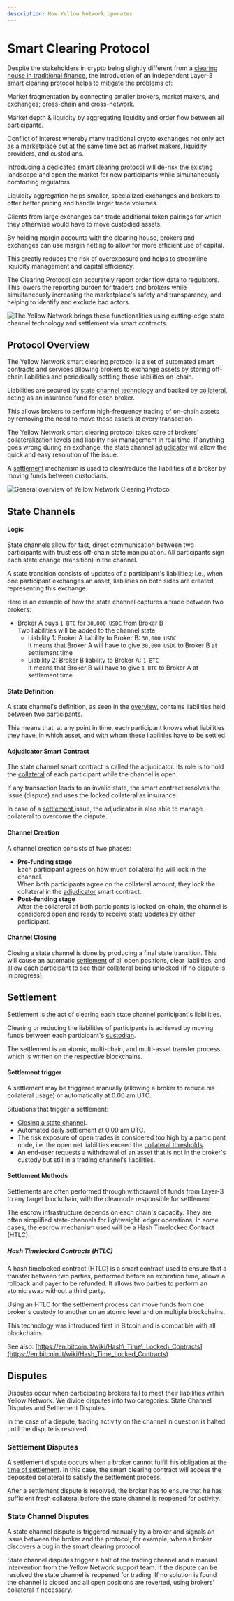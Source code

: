 ```yaml
---
description: How Yellow Network operates
---
```


# Smart Clearing Protocol

Despite the stakeholders in crypto being slightly different from a [clearing house in traditional finance](../about/related-work/traditional-finance.md), the introduction of an independent Layer-3 smart clearing protocol helps to mitigate the problems of:

Market fragmentation by connecting smaller brokers, market makers, and exchanges; cross-chain and cross-network.

Market depth & liquidity by aggregating liquidity and order flow between all participants.

Conflict of interest whereby many traditional crypto exchanges not only act as a marketplace but at the same time act as market makers, liquidity providers, and custodians.

Introducing a dedicated smart clearing protocol will de-risk the existing landscape and open the market for new participants while simultaneously comforting regulators.

Liquidity aggregation helps smaller, specialized exchanges and brokers to offer better pricing and handle larger trade volumes.

Clients from large exchanges can trade additional token pairings for which they otherwise would have to move custodied assets.

By holding margin accounts with the clearing house, brokers and exchanges can use margin netting to allow for more efficient use of capital.

This greatly reduces the risk of overexposure and helps to streamline liquidity management and capital efficiency.

The Clearing Protocol can accurately report order flow data to regulators. This lowers the reporting burden for traders and brokers while simultaneously increasing the marketplace's safety and transparency, and helping to identify and exclude bad actors.

![The Yellow Network brings these functionalities using cutting-edge state channel technology and settlement via smart contracts.](/img/placeholder.png)

## Protocol Overview

The Yellow Network smart clearing protocol is a set of automated smart contracts and services allowing brokers to exchange assets by storing off-chain liabilities and periodically settling those liabilities on-chain.

Liabilities are secured by [state channel technology](smart-clearing-protocol.md#state-channel-protocol) and backed by [collateral](risk-management.md#collateral), acting as an insurance fund for each broker.

This allows brokers to perform high-frequency trading of on-chain assets by removing the need to move those assets at every transaction.

The Yellow Network smart clearing protocol takes care of brokers' collateralization levels and liability risk management in real time. If anything goes wrong during an exchange, the state channel [adjudicator](smart-clearing-protocol.md#adjudicator-smart-contract) will allow the quick and easy resolution of the issue.

A [settlement](smart-clearing-protocol.md#settlement) mechanism is used to clear/reduce the liabilities of a broker by moving funds between custodians.

![General overview of Yellow Network Clearing Protocol](/img/placeholder.png)

## State Channels

#### Logic

State channels allow for fast, direct communication between two participants with trustless off-chain state manipulation. All participants sign each state change (transition) in the channel.

A state transition consists of updates of a participant's liabilities; i.e., when one participant exchanges an asset, liabilities on both sides are created, representing this exchange.

Here is an example of how the state channel captures a trade between two brokers:

* Broker A buys `1 BTC` for `30,000 USDC` from Broker B\
  Two liabilities will be added to the channel state
  * Liability 1: Broker A liability to Broker B: `30,000 USDC`\
    It means that Broker A will have to give `30,000 USDC` to Broker B at settlement time
  * Liability 2: Broker B liability to Broker A: `1 BTC`\
    It means that Broker B will have to give `1 BTC` to Broker A at settlement time

#### State Definition

A state channel's definition, as seen in the [overview,](smart-clearing-protocol.md#protocol-overview) contains liabilities held between two participants.

This means that, at any point in time, each participant knows what liabilities they have, in which asset, and with whom these liabilities have to be [settled](smart-clearing-protocol.md#settlement).

#### Adjudicator Smart Contract

The state channel smart contract is called the adjudicator. Its role is to hold the [collateral](risk-management.md#collateral) of each participant while the channel is open.

If any transaction leads to an invalid state, the smart contract resolves the issue (dispute) and uses the locked collateral as insurance.

In case of a [settlement ](smart-clearing-protocol.md#settlement)issue, the adjudicator is also able to manage collateral to overcome the dispute.

#### Channel Creation

A channel creation consists of two phases:

* **Pre-funding stage**\
  Each participant agrees on how much collateral he will lock in the channel.\
  When both participants agree on the collateral amount, they lock the collateral in the [adjudicator](smart-clearing-protocol.md#adjudicator-smart-contract) smart contract.
* **Post-funding stage**\
  After the collateral of both participants is locked on-chain, the channel is considered open and ready to receive state updates by either participant.

#### Channel Closing

Closing a state channel is done by producing a final state transition. This will cause an automatic [settlement](smart-clearing-protocol.md#settlement) of all open positions, clear liabilities, and allow each participant to see their [collateral](risk-management.md#collateral) being unlocked (if no dispute is in progress).



## Settlement

Settlement is the act of clearing each state channel participant's liabilities.

Clearing or reducing the liabilities of participants is achieved by moving funds between each participant's [custodian](custodial-layer.md).

The settlement is an atomic, multi-chain, and multi-asset transfer process which is written on the respective blockchains.

#### Settlement trigger

A settlement may be triggered manually (allowing a broker to reduce his collateral usage) or automatically at 0.00 am UTC.

Situations that trigger a settlement:

* [Closing a state channel](smart-clearing-protocol.md#close-a-channel).
* Automated daily settlement at 0.00 am UTC.
* The risk exposure of open trades is considered too high by a participant node, i.e. the open net liabilities exceed the [collateral thresholds](risk-management.md#collateral-thresholds).
* An end-user requests a withdrawal of an asset that is not in the broker's custody but still in a trading channel's liabilities.

#### Settlement Methods

Settlements are often performed through withdrawal of funds from Layer-3 to any target blockchain, with the clearnode responsible for settlement.

The escrow infrastructure depends on each chain's capacity. They are often simplified state-channels for lightweight ledger operations. In some cases, the escrow mechanism used will be a Hash Timelocked Contract (HTLC).

##### Hash Timelocked Contracts (HTLC)

A hash timelocked contract (HTLC) is a smart contract used to ensure that a transfer between two parties, performed before an expiration time, allows a rollback and payer to be refunded. It allows two parties to perform an atomic swap without a third party.

Using an HTLC for the settlement process can move funds from one broker's custody to another on an atomic level and on multiple blockchains.

This technology was introduced first in Bitcoin and is compatible with all blockchains.

See also: [https://en.bitcoin.it/wiki/Hash\_Time\_Locked\_Contracts](https://en.bitcoin.it/wiki/Hash_Time_Locked_Contracts)

## Disputes

Disputes occur when participating brokers fail to meet their liabilities within Yellow Network. We divide disputes into two categories: State Channel Disputes and Settlement Disputes.

In the case of a dispute, trading activity on the channel in question is halted until the dispute is resolved.

### Settlement Disputes

A settlement dispute occurs when a broker cannot fulfill his obligation at the [time of settlement](smart-clearing-protocol.md#settlement-trigger). In this case, the smart clearing contract will access the deposited collateral to satisfy the settlement process.

After a settlement dispute is resolved, the broker has to ensure that he has sufficient fresh collateral before the state channel is reopened for activity.

### State Channel Disputes

A state channel dispute is triggered manually by a broker and signals an issue between the broker and the protocol; for example, when a broker discovers a bug in the smart clearing protocol.

State channel disputes trigger a halt of the trading channel and a manual intervention from the Yellow Network support team. If the dispute can be resolved the state channel is reopened for trading. If no solution is found the channel is closed and all open positions are reverted, using brokers' collateral if necessary.

